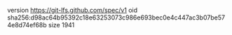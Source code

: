 version https://git-lfs.github.com/spec/v1
oid sha256:d98ac64b95392c18e63253073c986e693bec0e4c447ac3b07be574e8d74ef68b
size 1941
